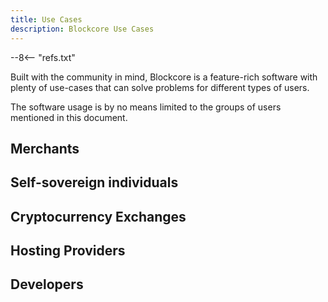 ```yaml
---
title: Use Cases
description: Blockcore Use Cases
---
```

--8<-- "refs.txt"

Built with the community in mind, Blockcore is a feature-rich software with plenty of use-cases that can solve problems for different types of users.

The software usage is by no means limited to the groups of users mentioned in this document.

## Merchants

## Self-sovereign individuals

## Cryptocurrency Exchanges

## Hosting Providers

## Developers
